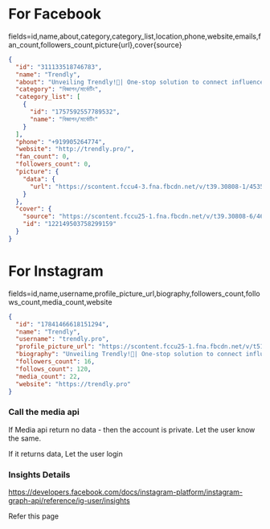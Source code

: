 # For Facebook

fields=id,name,about,category,category_list,location,phone,website,emails,fan_count,followers_count,picture{url},cover{source}

```json
{
  "id": "311133518746783",
  "name": "Trendly",
  "about": "Unveiling Trendly!🚀| One-stop solution to connect influencers with brands 🤝 | Elevate your collabs 📈📱 #staytuned",
  "category": "বিজ্ঞাপন/মার্কেটিং",
  "category_list": [
    {
      "id": "1757592557789532",
      "name": "বিজ্ঞাপন/মার্কেটিং"
    }
  ],
  "phone": "+919905264774",
  "website": "http://trendly.pro/",
  "fan_count": 0,
  "followers_count": 0,
  "picture": {
    "data": {
      "url": "https://scontent.fccu4-3.fna.fbcdn.net/v/t39.30808-1/453500514_122134055294299159_3029197442927089117_n.jpg?stp=dst-jpg_s100x100_tt6&_nc_cat=106&ccb=1-7&_nc_sid=6738e8&_nc_ohc=PNMrX8WvDdgQ7kNvgFLrZsJ&_nc_zt=24&_nc_ht=scontent.fccu4-3.fna&edm=AJdBtusEAAAA&_nc_gid=AE-G9T7DjXhyPXLwAG6LkYM&oh=00_AYD5no3Y_0UiSd9YgoWDJThRl60XLzIamX1jwq4_3T8rHQ&oe=675F45D2"
    }
  },
  "cover": {
    "source": "https://scontent.fccu25-1.fna.fbcdn.net/v/t39.30808-6/464176619_122149503764299159_8025263945990025872_n.jpg?_nc_cat=105&ccb=1-7&_nc_sid=dc4938&_nc_ohc=OyGX-dAblycQ7kNvgFFZgJK&_nc_zt=23&_nc_ht=scontent.fccu25-1.fna&edm=AJdBtusEAAAA&_nc_gid=AE-G9T7DjXhyPXLwAG6LkYM&oh=00_AYDEXK1A4RwuqdEC4CQdEY96-jY2COUs2jSlqyEhgbiLWA&oe=675F3B25",
    "id": "122149503758299159"
  }
}
```

# For Instagram

fields=id,name,username,profile_picture_url,biography,followers_count,follows_count,media_count,website

```json
{
  "id": "17841466618151294",
  "name": "Trendly",
  "username": "trendly.pro",
  "profile_picture_url": "https://scontent.fccu25-1.fna.fbcdn.net/v/t51.2885-15/452649260_1144764826622816_8824331081732466412_n.jpg?_nc_cat=107&ccb=1-7&_nc_sid=7d201b&_nc_ohc=Z2yAqGWBSqMQ7kNvgHXylAy&_nc_zt=23&_nc_ht=scontent.fccu25-1.fna&edm=AL-3X8kEAAAA&oh=00_AYDCg9vKtUGTldtD9BeeJ_cXeILqzZ1hOfutIe7UWVONjg&oe=675F3D44",
  "biography": "Unveiling Trendly!🚀| One-stop solution to connect influencers with brands 🤝 | Elevate your collabs 📈📱 #staytuned",
  "followers_count": 16,
  "follows_count": 120,
  "media_count": 22,
  "website": "https://trendly.pro"
}
```

### Call the media api

If Media api return no data - then the account is private. Let the user know the same.

If it returns data, Let the user login


### Insights Details

https://developers.facebook.com/docs/instagram-platform/instagram-graph-api/reference/ig-user/insights

Refer this page
